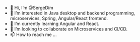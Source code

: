 - 👋 Hi, I’m @SergeDim
- 👀 I’m interested in Java desktop and backend programming, microservices, Spring, Angular/React frontend.
- 🌱 I’m currently learning Angular and React.
- 💞️ I’m looking to collaborate on Microservices and CI/CD.
- 📫 How to reach me ...

<!---
SergeDim/SergeDim is a ✨ special ✨ repository because its `README.md` (this file) appears on your GitHub profile.
You can click the Preview link to take a look at your changes.
--->
